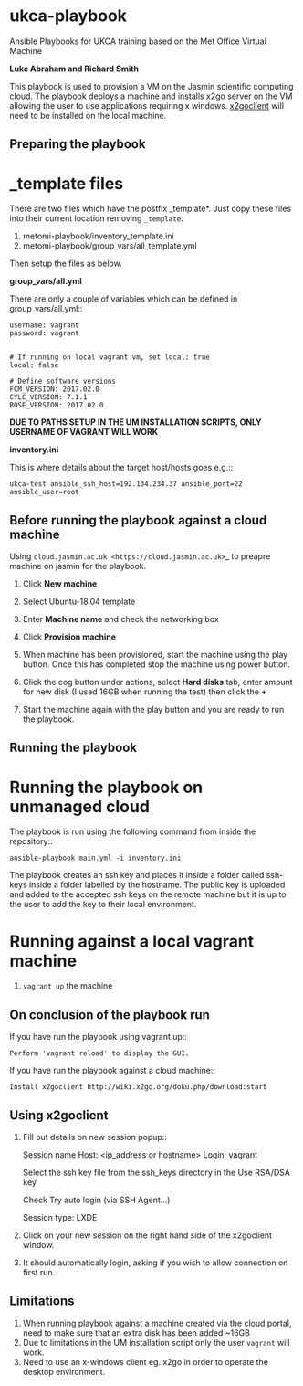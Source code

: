 # ukca-playbook

Ansible Playbooks for UKCA training based on the Met Office Virtual Machine

**Luke Abraham and Richard Smith**


This playbook is used to provision a VM on the Jasmin scientific computing cloud.
The playbook deploys a machine and installs x2go server on the VM allowing the user to use applications requiring x windows.
[x2goclient](http://wiki.x2go.org/doku.php/download:start) will need to be installed on the local machine.

Preparing the playbook
----------------------

**_template files**
==================

There are two files which have the postfix _template*. Just copy these files into their current location removing `_template`.

1. metomi-playbook/inventory_template.ini
2. metomi-playbook/group_vars/all_template.yml

Then setup the files as below.

**group_vars/all.yml**

There are only a couple of variables which can be defined in group_vars/all.yml::

    username: vagrant
    password: vagrant


    # If running on local vagrant vm, set local: true
    local: false

    # Define software versions
    FCM_VERSION: 2017.02.0
    CYLC_VERSION: 7.1.1
    ROSE_VERSION: 2017.02.0

**DUE TO PATHS SETUP IN THE UM INSTALLATION SCRIPTS, ONLY USERNAME OF VAGRANT WILL WORK**

**inventory.ini**

This is where details about the target host/hosts goes e.g.::

    ukca-test ansible_ssh_host=192.134.234.37 ansible_port=22 ansible_user=root

Before running the playbook against a cloud machine
---------------------------------------------------

Using `cloud.jasmin.ac.uk <https://cloud.jasmin.ac.uk>`_ to preapre machine on jasmin for the playbook.

1.  Click **New machine**

2.  Select Ubuntu-18.04 template

3.  Enter **Machine name** and check the networking box

4.  Click **Provision machine**

5.  When machine has been provisioned, start the machine using the play button. Once this has completed stop the machine using     power button.

6.  Click the cog button under actions, select **Hard disks** tab, enter amount for new disk (I used 16GB when running the         test) then click the **+**

7.  Start the machine again with the play button and you are ready to run the playbook.

Running the playbook
--------------------

Running the playbook on unmanaged cloud
=======================================


The playbook is run using the following command from inside the repository::

    ansible-playbook main.yml -i inventory.ini


The playbook creates an ssh key and places it inside a folder called ssh-keys inside a folder labelled by the hostname.
The public key is uploaded and added to the accepted ssh keys on the remote machine but it is up to the user to add the key
to their local environment.

Running against a local vagrant machine
=======================================

1. ``vagrant up`` the machine


On conclusion of the playbook run
----------------------------------

If you have run the playbook using vagrant up::

    Perform 'vagrant reload' to display the GUI.

If you have run the playbook against a cloud machine::

    Install x2goclient http://wiki.x2go.org/doku.php/download:start


Using x2goclient
----------------

1. Fill out details on new session popup::

    Session name
    Host: <ip_address or hostname>
    Login: vagrant
 
    Select the ssh key file from the ssh_keys directory in the Use RSA/DSA key
    
    Check Try auto login (via SSH Agent...)
    
    Session type: LXDE

2. Click on your new session on the right hand side of the x2goclient window.

3. It should automatically login, asking if you wish to allow connection on first run.


Limitations
------------

1. When running playbook against a machine created via the cloud portal, need to make sure that an extra disk has been added ~16GB
2. Due to limitations in the UM installation script only the user `vagrant` will work.
3. Need to use an x-windows client eg. x2go in order to operate the desktop environment.

